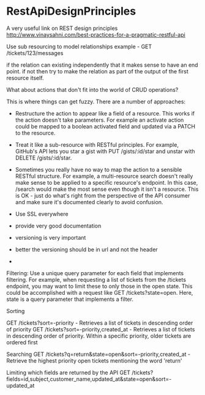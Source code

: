 # RestApiDesignPrinciples

A very useful link on REST design principles
http://www.vinaysahni.com/best-practices-for-a-pragmatic-restful-api

Use sub resourcing to model relationships
example - GET /tickets/123/messages

if the relation can existing independently that it makes sense to have an end point.
if not then try to make the relation as part of the output of the first resource itself.

What about actions that don't fit into the world of CRUD operations?

This is where things can get fuzzy. There are a number of approaches:

- Restructure the action to appear like a field of a resource. This works if the action doesn't take parameters. For example an activate action could be mapped to a boolean activated field and updated via a PATCH to the resource.
- Treat it like a sub-resource with RESTful principles. For example, GitHub's API lets you star a gist with PUT /gists/:id/star and unstar with DELETE /gists/:id/star.
- Sometimes you really have no way to map the action to a sensible RESTful structure. For example, a multi-resource search doesn't really make sense to be applied to a specific resource's endpoint. In this case, /search would make the most sense even though it isn't a resource. This is OK - just do what's right from the perspective of the API consumer and make sure it's documented clearly to avoid confusion.


- Use SSL everywhere
- provide very good documentation
- versioning is very important
- better the versioning should be in url and not the header
- 
Filtering: Use a unique query parameter for each field that implements filtering. For example, when requesting a list of tickets from the /tickets endpoint, you may want to limit these to only those in the open state. This could be accomplished with a request like GET /tickets?state=open. Here, state is a query parameter that implements a filter.

Sorting

GET /tickets?sort=-priority - Retrieves a list of tickets in descending order of priority
GET /tickets?sort=-priority,created_at - Retrieves a list of tickets in descending order of priority. Within a specific priority, older tickets are ordered first

Searching
GET /tickets?q=return&state=open&sort=-priority,created_at - Retrieve the highest priority open tickets mentioning the word 'return'

Limiting which fields are returned by the API
GET /tickets?fields=id,subject,customer_name,updated_at&state=open&sort=-updated_at

